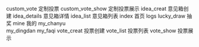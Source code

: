 
custom_vote				定制投票
custom_vote_show	定制投票展示
idea_creat				意见箱创建
idea_details			意见箱详情
idea_list					意见箱列表
index							首页
logs
lucky_draw				抽奖
mine							我的
my_chanyu			
my_dingdan
my_faqi
vote_creat				投票创建
vote_list					投票列表
vote_show					投票展示




